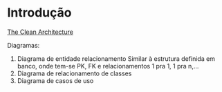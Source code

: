 
# Introdução

[The Clean Architecture](https://blog.cleancoder.com/uncle-bob/2012/08/13/the-clean-architecture.html)

Diagramas:
1. Diagrama de entidade relacionamento
Similar à estrutura definida em banco, onde tem-se PK, FK e relacionamentos 1 pra 1, 1 pra n,...
2. Diagrama de relacionamento de classes
3. Diagrama de casos de uso